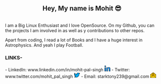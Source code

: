 <div align="center"><h2>Hey, My name is Mohit 😎</h2></div>
<br>
I am a Big Linux Enthusiast and I love OpenSource. On my Github, you can the projects I am involved in as well as y contributions to other repos.

Apart from coding, I read a lot of Books and I have a huge interest in Astrophysics. And yeah I play Football.

<h3>LINKS-</h3>
  - LinkedIn: www.linkedin.com/in/mohit-pal-singh <img alt="Mohit's LinkedIn" width="19px" src="assets/linkedin.svg" />
  - Twitter: www.twitter.com/mohit_pal_singh <img alt="Mohit's Twitter" width="19px" src="assets/twitter.svg" />
  - Email: starktony239@gmail.com <img alt="Mohit's Mail" width="19px" src="assets/email.svg" />
